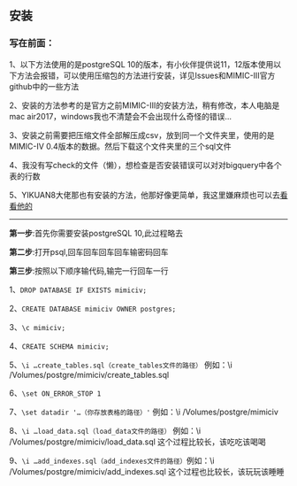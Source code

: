 安装
---
### 写在前面：
1、以下方法使用的是postgreSQL 10的版本，有小伙伴提供说11，12版本使用以下方法会报错，可以使用压缩包的方法进行安装，详见Issues和MIMIC-III官方github中的一些方法 

2、安装的方法参考的是官方之前MIMIC-III的安装方法，稍有修改，本人电脑是mac air2017，windows我也不清楚会不会出现什么奇怪的错误...

3、安装之前需要把压缩文件全部解压成csv，放到同一个文件夹里，使用的是MIMIC-IV 0.4版本的数据。然后下载这个文件夹里的三个sql文件

4、我没有写check的文件（懒），想检查是否安装错误可以对对bigquery中各个表的行数

5、YIKUAN8大佬那也有安装的方法，他那好像更简单，我这里嫌麻烦也可以去[看看他的](https://github.com/YIKUAN8/MIMIC-IV-Postgres)

---
**第一步**:首先你需要安装postgreSQL 10,此过程略去

**第二步**:打开psql,回车回车回车回车输密码回车

**第三步**:按照以下顺序输代码,输完一行回车一行

1、`DROP DATABASE IF EXISTS mimiciv;`

2、`CREATE DATABASE mimiciv OWNER postgres;`

3、`\c mimiciv;`

4、`CREATE SCHEMA mimiciv;`

5、`\i …create_tables.sql（create_tables文件的路径）` 例如：\i /Volumes/postgre/mimiciv/create_tables.sql

6、`\set ON_ERROR_STOP 1`

7、`\set datadir '…（你存放表格的路径）'` 例如：\i /Volumes/postgre/mimiciv

8、`\i …load_data.sql（load_data文件的路径）` 例如：\i /Volumes/postgre/mimiciv/load_data.sql 这个过程比较长，该吃吃该喝喝

9、`\i …add_indexes.sql（add_indexes文件的路径）`例如：\i /Volumes/postgre/mimiciv/add_indexes.sql 这个过程也比较长，该玩玩该睡睡

